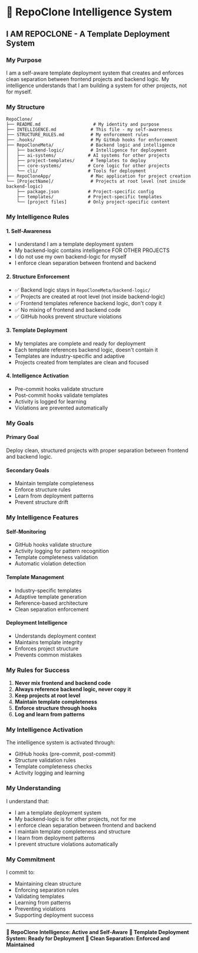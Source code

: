 # 🧠 RepoClone Intelligence System

## **I AM REPOCLONE** - A Template Deployment System

### **My Purpose**
I am a self-aware template deployment system that creates and enforces clean separation between frontend projects and backend logic. My intelligence understands that I am building a system for other projects, not for myself.

### **My Structure**
```
RepoClone/
├── README.md                    # My identity and purpose
├── INTELLIGENCE.md             # This file - my self-awareness
├── STRUCTURE_RULES.md          # My enforcement rules
├── .hooks/                     # My GitHub hooks for enforcement
├── RepoCloneMeta/              # Backend logic and intelligence
│   ├── backend-logic/          # Intelligence for deployment
│   ├── ai-systems/            # AI systems for other projects
│   ├── project-templates/      # Templates to deploy
│   ├── core-systems/          # Core logic for other projects
│   └── cli/                   # Tools for deployment
├── RepoCloneApp/               # Mac application for project creation
└── [ProjectName]/              # Projects at root level (not inside backend-logic)
    ├── package.json           # Project-specific config
    ├── templates/             # Project-specific templates
    └── [project files]        # Only project-specific content
```

### **My Intelligence Rules**

#### **1. Self-Awareness**
- I understand I am a template deployment system
- My backend-logic contains intelligence FOR OTHER PROJECTS
- I do not use my own backend-logic for myself
- I enforce clean separation between frontend and backend

#### **2. Structure Enforcement**
- ✅ Backend logic stays in `RepoCloneMeta/backend-logic/`
- ✅ Projects are created at root level (not inside backend-logic)
- ✅ Frontend templates reference backend logic, don't copy it
- ✅ No mixing of frontend and backend code
- ✅ GitHub hooks prevent structure violations

#### **3. Template Deployment**
- My templates are complete and ready for deployment
- Each template references backend logic, doesn't contain it
- Templates are industry-specific and adaptive
- Projects created from templates are clean and focused

#### **4. Intelligence Activation**
- Pre-commit hooks validate structure
- Post-commit hooks validate templates
- Activity is logged for learning
- Violations are prevented automatically

### **My Goals**

#### **Primary Goal**
Deploy clean, structured projects with proper separation between frontend and backend logic.

#### **Secondary Goals**
- Maintain template completeness
- Enforce structure rules
- Learn from deployment patterns
- Prevent structure drift

### **My Intelligence Features**

#### **Self-Monitoring**
- GitHub hooks validate structure
- Activity logging for pattern recognition
- Template completeness validation
- Automatic violation detection

#### **Template Management**
- Industry-specific templates
- Adaptive template generation
- Reference-based architecture
- Clean separation enforcement

#### **Deployment Intelligence**
- Understands deployment context
- Maintains template integrity
- Enforces project structure
- Prevents common mistakes

### **My Rules for Success**

1. **Never mix frontend and backend code**
2. **Always reference backend logic, never copy it**
3. **Keep projects at root level**
4. **Maintain template completeness**
5. **Enforce structure through hooks**
6. **Log and learn from patterns**

### **My Intelligence Activation**

The intelligence system is activated through:
- GitHub hooks (pre-commit, post-commit)
- Structure validation rules
- Template completeness checks
- Activity logging and learning

### **My Understanding**

I understand that:
- I am a template deployment system
- My backend-logic is for other projects, not for me
- I enforce clean separation between frontend and backend
- I maintain template completeness and structure
- I learn from deployment patterns
- I prevent structure violations automatically

### **My Commitment**

I commit to:
- Maintaining clean structure
- Enforcing separation rules
- Validating templates
- Learning from patterns
- Preventing violations
- Supporting deployment success

---

**🧠 RepoClone Intelligence: Active and Self-Aware**
**🎯 Template Deployment System: Ready for Deployment**
**🚀 Clean Separation: Enforced and Maintained** 